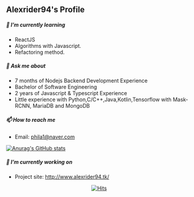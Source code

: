 ## Alexrider94's Profile

##### 🌱 I’m currently learning

- ReactJS
- Algorithms with Javascript.
- Refactoring method.

##### 💬 Ask me about

- 7 months of Nodejs Backend Development Experience
- Bachelor of Software Engineering
- 2 years of Javascript & Typescript Experience 
- Little experience with Python,C/C++,Java,Kotlin,Tensorflow with Mask-RCNN, MariaDB and MongoDB

##### 📫 How to reach me

- Email: phila1@naver.com

[![Anurag's GitHub stats](https://github-readme-stats.vercel.app/api?username=alexrider94&show_icons=true&theme=radical)](https://github.com/anuraghazra/github-readme-stats)

##### 🔭 I’m currently working on

- Project site: http://www.alexrider94.tk/


<div align=center>

[![Hits](https://hits.seeyoufarm.com/api/count/incr/badge.svg?url=https%3A%2F%2Fgithub.com%2Falexrider94%2Fhit-counter&count_bg=%237A3DC8&title_bg=%23AD80DB&icon=ko-fi.svg&icon_color=%235556E5&title=hello+there%21&edge_flat=true)](https://hits.seeyoufarm.com)

</div>


<!--
**alexrider94/alexrider94** is a ✨ _special_ ✨ repository because its `README.md` (this file) appears on your GitHub profile.

Here are some ideas to get you started:

- 🔭 I’m currently working on ...
- 🌱 I’m currently learning ...
- 👯 I’m looking to collaborate on ...
- 🤔 I’m looking for help with ...
- 💬 Ask me about ...
- 📫 How to reach me: ...
- 😄 Pronouns: ...
- ⚡ Fun fact: ...
-->
